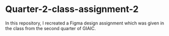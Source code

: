 # Quarter-2-class-assignment-2
In this repository, I recreated a Figma design assignment which was given in the class from the second quarter of GIAIC.
